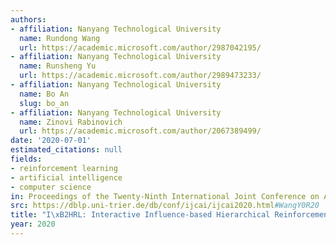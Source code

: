 ```yaml
---
authors:
- affiliation: Nanyang Technological University
  name: Rundong Wang
  url: https://academic.microsoft.com/author/2987042195/
- affiliation: Nanyang Technological University
  name: Runsheng Yu
  url: https://academic.microsoft.com/author/2989473233/
- affiliation: Nanyang Technological University
  name: Bo An
  slug: bo_an
- affiliation: Nanyang Technological University
  name: Zinovi Rabinovich
  url: https://academic.microsoft.com/author/2067389499/
date: '2020-07-01'
estimated_citations: null
fields:
- reinforcement learning
- artificial intelligence
- computer science
in: Proceedings of the Twenty-Ninth International Joint Conference on Artificial Intelligence
src: https://dblp.uni-trier.de/db/conf/ijcai/ijcai2020.html#WangY0R20
title: "I\xB2HRL: Interactive Influence-based Hierarchical Reinforcement Learning."
year: 2020
---
```

